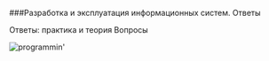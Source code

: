 ###Разработка и эксплуатация информационных систем. Ответы

Ответы: практика и теория
Вопросы

![programmin'](https://pp.vk.me/c620727/v620727499/238c/-eIXpQ9m72E.jpg)
